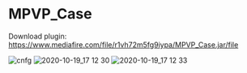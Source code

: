 # MPVP_Case
Download plugin: https://www.mediafire.com/file/r1vh72m5fg9iypa/MPVP_Case.jar/file

![cnfg](https://user-images.githubusercontent.com/59974758/96470844-fef1ff00-122e-11eb-81b8-a1513c165dfa.PNG)
![2020-10-19_17 12 30](https://user-images.githubusercontent.com/59974758/96470859-03b6b300-122f-11eb-8542-8d78749cc963.png)
![2020-10-19_17 12 33](https://user-images.githubusercontent.com/59974758/96470866-04e7e000-122f-11eb-9455-55ce37082c20.png)
